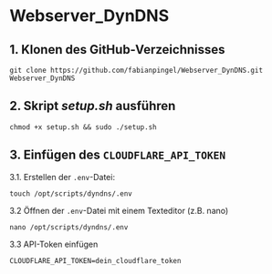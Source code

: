 # Webserver_DynDNS

## 1. Klonen des GitHub-Verzeichnisses
```
git clone https://github.com/fabianpingel/Webserver_DynDNS.git Webserver_DynDNS
```
## 2. Skript *setup.sh* ausführen
```
chmod +x setup.sh && sudo ./setup.sh
```
## 3. Einfügen des ```CLOUDFLARE_API_TOKEN```
3.1. Erstellen der ```.env```-Datei:
```
touch /opt/scripts/dyndns/.env
```
3.2 Öffnen der ```.env```-Datei mit einem Texteditor (z.B. nano)
```
nano /opt/scripts/dyndns/.env
```
3.3 API-Token einfügen
```
CLOUDFLARE_API_TOKEN=dein_cloudflare_token
```



